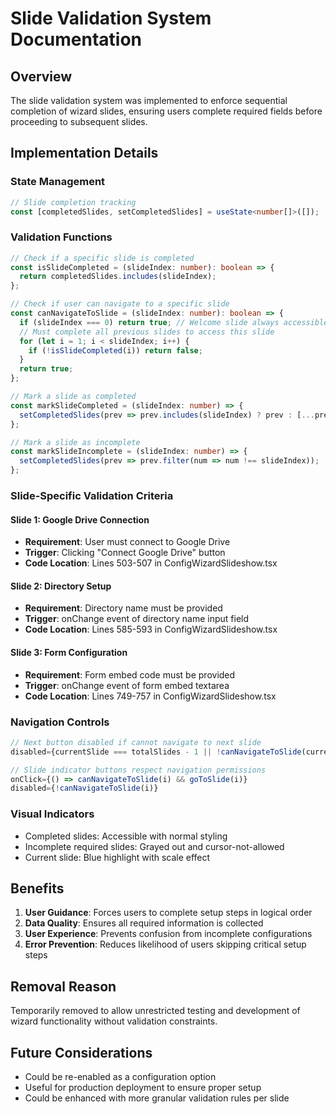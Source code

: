 # Slide Validation System Documentation

## Overview
The slide validation system was implemented to enforce sequential completion of wizard slides, ensuring users complete required fields before proceeding to subsequent slides.

## Implementation Details

### State Management
```typescript
// Slide completion tracking
const [completedSlides, setCompletedSlides] = useState<number[]>([]);
```

### Validation Functions
```typescript
// Check if a specific slide is completed
const isSlideCompleted = (slideIndex: number): boolean => {
  return completedSlides.includes(slideIndex);
};

// Check if user can navigate to a specific slide
const canNavigateToSlide = (slideIndex: number): boolean => {
  if (slideIndex === 0) return true; // Welcome slide always accessible
  // Must complete all previous slides to access this slide
  for (let i = 1; i < slideIndex; i++) {
    if (!isSlideCompleted(i)) return false;
  }
  return true;
};

// Mark a slide as completed
const markSlideCompleted = (slideIndex: number) => {
  setCompletedSlides(prev => prev.includes(slideIndex) ? prev : [...prev, slideIndex]);
};

// Mark a slide as incomplete
const markSlideIncomplete = (slideIndex: number) => {
  setCompletedSlides(prev => prev.filter(num => num !== slideIndex));
};
```

### Slide-Specific Validation Criteria

#### Slide 1: Google Drive Connection
- **Requirement**: User must connect to Google Drive
- **Trigger**: Clicking "Connect Google Drive" button
- **Code Location**: Lines 503-507 in ConfigWizardSlideshow.tsx

#### Slide 2: Directory Setup
- **Requirement**: Directory name must be provided
- **Trigger**: onChange event of directory name input field
- **Code Location**: Lines 585-593 in ConfigWizardSlideshow.tsx

#### Slide 3: Form Configuration
- **Requirement**: Form embed code must be provided
- **Trigger**: onChange event of form embed textarea
- **Code Location**: Lines 749-757 in ConfigWizardSlideshow.tsx

### Navigation Controls
```typescript
// Next button disabled if cannot navigate to next slide
disabled={currentSlide === totalSlides - 1 || !canNavigateToSlide(currentSlide + 1)}

// Slide indicator buttons respect navigation permissions
onClick={() => canNavigateToSlide(i) && goToSlide(i)}
disabled={!canNavigateToSlide(i)}
```

### Visual Indicators
- Completed slides: Accessible with normal styling
- Incomplete required slides: Grayed out and cursor-not-allowed
- Current slide: Blue highlight with scale effect

## Benefits
1. **User Guidance**: Forces users to complete setup steps in logical order
2. **Data Quality**: Ensures all required information is collected
3. **User Experience**: Prevents confusion from incomplete configurations
4. **Error Prevention**: Reduces likelihood of users skipping critical setup steps

## Removal Reason
Temporarily removed to allow unrestricted testing and development of wizard functionality without validation constraints.

## Future Considerations
- Could be re-enabled as a configuration option
- Useful for production deployment to ensure proper setup
- Could be enhanced with more granular validation rules per slide